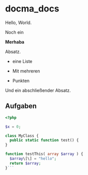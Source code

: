 # docma_docs

Hello, World.

Noch ein 

**Merhaba**

Absatz.

* eine Liste

* Mit mehreren

* Punkten

Und ein abschließender Absatz.

## Aufgaben

```php
<?php

$x = 0;

class MyClass {
  public static function test() {
}

function testThis( array $array ) {
  $array\[\] = "hello";
  return $array;
}```